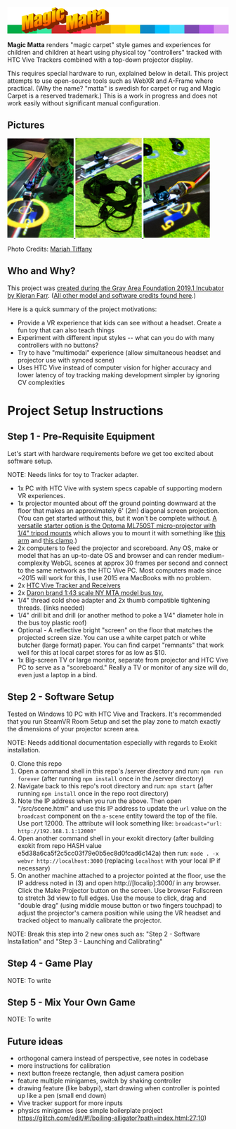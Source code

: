 <img alt="Magic Matta" src="./assets/img/header-magic-matta.png" />

<b>Magic Matta</b> renders "magic carpet" style games and experiences for children and children at heart using physical toy "controllers" tracked with HTC Vive Trackers combined with a top-down projector display.

This requires special hardware to run, explained below in detail. This project attempts to use open-source tools such as WebXR and A-Frame where practical. (Why the name? "matta" is swedish for carpet or rug and Magic Carpet is a reserved trademark.) This is a work in progress and does not work easily without significant manual configuration.

## Pictures
[<img width="30%" src="./docs/MAGIC-MATTA-20190620_173429.jpg" /> <img width="30%" src="./docs/MAGIC-MATTA-gray-area-showcase_06192019_13.jpg" /> <img width="30%" src="./docs/MAGIC-MATTA-gray-area-showcase_06192019_15.jpg" />](https://medium.com/@kfarr/creating-magic-matta-for-the-2019-1-gray-area-showcase-37df8f5d8aa0)

Photo Credits: [Mariah Tiffany](http://www.mariahtiffany.com/)

## Who and Why?
This project was [created during the Gray Area Foundation 2019.1 Incubator by Kieran Farr](https://medium.com/@kfarr/creating-magic-matta-for-the-2019-1-gray-area-showcase-37df8f5d8aa0). ([All other model and software credits found here](/docs/CREDITS.md#credits).)

Here is a quick summary of the project motivations:
* Provide a VR experience that kids can see without a headset. Create a fun toy that can also teach things
* Experiment with different input styles -- what can you do with many controllers with no buttons?
* Try to have "multimodal" experience (allow simultaneous headset and projector use with synced scene)
* Uses HTC Vive instead of computer vision for higher accuracy and lower latency of toy tracking making development simpler by ignoring CV complexities

# Project Setup Instructions

## Step 1 - Pre-Requisite Equipment
Let's start with hardware requirements before we get too excited about software setup.

NOTE: Needs links for toy to Tracker adapter.

* 1x PC with HTC Vive with system specs capable of supporting modern VR experiences.
* 1x projector mounted about off the ground pointing downward at the floor that makes an approximately 6' (2m) diagonal screen projection. (You can get started without this, but it won't be complete without. [A versatile starter option is the Optoma ML750ST micro-projector with 1/4" tripod mounts](https://www.amazon.com/Optoma-ML750ST-Ultra-Compact-Projector-Enabled/dp/B07GWT1MCC) which allows you to mount it with something like [this arm](https://www.amazon.com/Manfrotto-244-Variable-Friction-Bracket/dp/B000J4FONU) and [this clamp](https://www.amazon.com/Manfrotto-035RL-Super-Clamp-Standard/dp/B0018LQVIA/).)
* 2x computers to feed the projector and scoreboard. Any OS, make or model that has an up-to-date OS and browser and can render medium-complexity WebGL scenes at approx 30 frames per second and connect to the same network as the HTC Vive PC. Most computers made since ~2015 will work for this, I use 2015 era MacBooks with no problem.
* 2x [HTC Vive Tracker and Receivers](https://www.amazon.com/VIVE-Virtual-Reality-System-Tracker-pc/dp/B0748ZY323/)
* 2x [Daron brand 1:43 scale NY MTA model bus toy.](https://www.amazon.com/Daron-RT8468-MTA-11-Bus/dp/B00EVQJ5I2)
* 1/4" thread cold shoe adapter and 2x thumb compatible tightening threads. (links needed)
* 1/4" drill bit and drill (or another method to poke a 1/4" diameter hole in the bus toy plastic roof)
* Optional - A reflective bright "screen" on the floor that matches the projected screen size. You can use a white carpet patch or white butcher (large format) paper. You can find carpet "remnants" that work well for this at local carpet stores for as low as $10.
* 1x Big-screen TV or large monitor, separate from projector and HTC Vive PC to serve as a "scoreboard." Really a TV or monitor of any size will do, even just a laptop in a bind.

## Step 2 - Software Setup
Tested on Windows 10 PC with HTC Vive and Trackers. It's recommended that you run SteamVR Room Setup and set the play zone to match exactly the dimensions of your projector screen area.

NOTE: Needs additional documentation especially with regards to Exokit installation.

0) Clone this repo
1) Open a command shell in this repo's /server directory and run:
`npm run forever` (after running `npm install` once in the /server directory)
2) Navigate back to this repo's root directory and run:
`npm start` (after running `npm install` once in the repo root directory)
3) Note the IP address when you run the above. Then open "/src/scene.html" and use this IP address to update the `url` value on the `broadcast` component on the `a-scene` entity toward the top of the file. Use port 12000. The attribute will look something like: `broadcast="url: http://192.168.1.1:12000"`
4) Open another command shell in your exokit directory (after building exokit from repo HASH value e5d38a6ca5f2c5cc03f79e0b5ec8d0fcad6c142a) then run:
`node . -x webvr http://localhost:3000` (replacing `localhost` with your local IP if necessary)
5) On another machine attached to a projector pointed at the floor, use the IP address noted in (3) and open http://[localip]:3000/ in any browser. Click the Make Projector button on the screen. Use browser Fullscreen to stretch 3d view to full edges. Use the mouse to click, drag and "double drag" (using middle mouse button or two fingers touchpad) to adjust the projector's camera position while using the VR headset and tracked object to manually calibrate the projector.

NOTE: Break this step into 2 new ones such as: "Step 2 - Software Installation" and "Step 3 - Launching and Calibrating"

## Step 4 - Game Play
NOTE: To write

## Step 5 - Mix Your Own Game
NOTE: To write

## Future ideas
* orthogonal camera instead of perspective, see notes in codebase
* more instructions for calibration
* next button freeze rectangle, then adjust camera position
* feature multiple minigames, switch by shaking controller
* drawing feature (like babypi), start drawing when controller is pointed up like a pen (small end down)
* Vive tracker support for more inputs
* physics minigames (see simple boilerplate project https://glitch.com/edit/#!/boiling-alligator?path=index.html:27:10)
